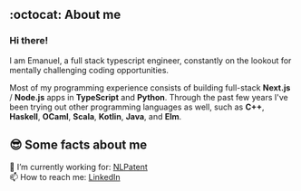 ## :octocat: About me

### Hi there!

I am Emanuel, a full stack typescript engineer, constantly on the lookout for mentally challenging coding opportunities.

Most of my programming experience consists of building full-stack **Next.js** / **Node.js** apps in **TypeScript** and **Python**. Through the past few years I've been trying out other programming languages as well, such as **C++**, **Haskell**, **OCaml**, **Scala**, **Kotlin**, **Java**, and **Elm**.

## 😎 Some facts about me

🌱 I’m currently working for: [NLPatent](https://www.nlpatent.com/)  
📫 How to reach me: [LinkedIn](https://www.linkedin.com/in/emanuel-farauanu/)  


